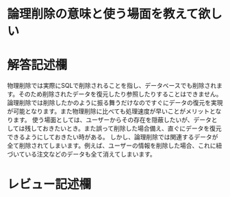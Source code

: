 # 論理削除の意味と使う場面を教えて欲しい
# 解答記述欄
物理削除では実際にSQLで削除されることを指し、データベースでも削除されます。そのため削除されたデータを復元したり参照したりすることはできません。論理削除では削除したかのように振る舞うだけなのですぐにデータの復元を実現が可能となります。また物理削除に比べても処理速度が早いことがメリットとなります。
使う場面としては、ユーザーからその存在を隠蔽したいが、データとしては残しておきたいとき。また誤って削除した場合備え、直ぐにデータを復元できるようにしておきたい時がある。
しかし、論理削除では関連するデータが全て削除されてしまいます。例えば、ユーザーの情報を削除した場合、これに紐づいている注文などのデータも全て消えてしまいます。


# レビュー記述欄
